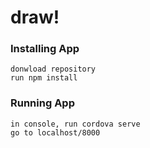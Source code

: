 # draw!

### Installing App

    donwload repository
    run npm install
    
### Running App

    in console, run cordova serve
    go to localhost/8000 
